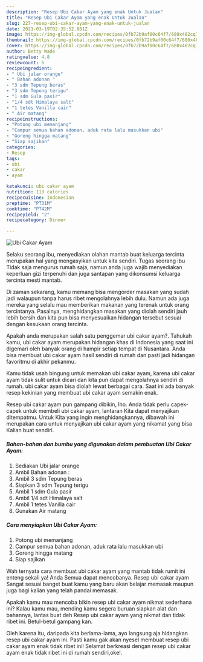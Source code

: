 ```yaml
---
description: "Resep Ubi Cakar Ayam yang enak Untuk Jualan"
title: "Resep Ubi Cakar Ayam yang enak Untuk Jualan"
slug: 227-resep-ubi-cakar-ayam-yang-enak-untuk-jualan
date: 2021-03-19T02:35:52.881Z
image: https://img-global.cpcdn.com/recipes/0fb72b9af00c64f7/680x482cq70/ubi-cakar-ayam-foto-resep-utama.jpg
thumbnail: https://img-global.cpcdn.com/recipes/0fb72b9af00c64f7/680x482cq70/ubi-cakar-ayam-foto-resep-utama.jpg
cover: https://img-global.cpcdn.com/recipes/0fb72b9af00c64f7/680x482cq70/ubi-cakar-ayam-foto-resep-utama.jpg
author: Betty Wade
ratingvalue: 4.8
reviewcount: 6
recipeingredient:
- " Ubi jalar orange"
- " Bahan adonan "
- "3 sdm Tepung beras"
- "3 sdm Tepung terigu"
- "1 sdm Gula pasir"
- "1/4 sdt Himalaya salt"
- "1 tetes Vanilla cair"
- " Air matang"
recipeinstructions:
- "Potong ubi memanjang"
- "Campur semua bahan adonan, aduk rata lalu masukkan ubi"
- "Goreng hingga matang"
- "Siap sajikan"
categories:
- Resep
tags:
- ubi
- cakar
- ayam

katakunci: ubi cakar ayam 
nutrition: 113 calories
recipecuisine: Indonesian
preptime: "PT31M"
cooktime: "PT42M"
recipeyield: "2"
recipecategory: Dinner

---
```



![Ubi Cakar Ayam](https://img-global.cpcdn.com/recipes/0fb72b9af00c64f7/680x482cq70/ubi-cakar-ayam-foto-resep-utama.jpg)

Selaku seorang ibu, menyediakan olahan mantab buat keluarga tercinta merupakan hal yang mengasyikan untuk kita sendiri. Tugas seorang ibu Tidak saja mengurus rumah saja, namun anda juga wajib menyediakan keperluan gizi terpenuhi dan juga santapan yang dikonsumsi keluarga tercinta mesti mantab.

Di zaman  sekarang, kamu memang bisa mengorder masakan yang sudah jadi walaupun tanpa harus ribet mengolahnya lebih dulu. Namun ada juga mereka yang selalu mau memberikan makanan yang terenak untuk orang tercintanya. Pasalnya, menghidangkan masakan yang diolah sendiri jauh lebih bersih dan kita pun bisa menyesuaikan hidangan tersebut sesuai dengan kesukaan orang tercinta. 



Apakah anda merupakan salah satu penggemar ubi cakar ayam?. Tahukah kamu, ubi cakar ayam merupakan hidangan khas di Indonesia yang saat ini digemari oleh banyak orang di hampir setiap tempat di Nusantara. Anda bisa membuat ubi cakar ayam hasil sendiri di rumah dan pasti jadi hidangan favoritmu di akhir pekanmu.

Kamu tidak usah bingung untuk memakan ubi cakar ayam, karena ubi cakar ayam tidak sulit untuk dicari dan kita pun dapat mengolahnya sendiri di rumah. ubi cakar ayam bisa diolah lewat berbagai cara. Saat ini ada banyak resep kekinian yang membuat ubi cakar ayam semakin enak.

Resep ubi cakar ayam pun gampang dibikin, lho. Anda tidak perlu capek-capek untuk membeli ubi cakar ayam, lantaran Kita dapat menyajikan ditempatmu. Untuk Kita yang ingin menghidangkannya, dibawah ini merupakan cara untuk menyajikan ubi cakar ayam yang nikamat yang bisa Kalian buat sendiri.

<!--inarticleads1-->

##### Bahan-bahan dan bumbu yang digunakan dalam pembuatan Ubi Cakar Ayam:

1. Sediakan  Ubi jalar orange
1. Ambil  Bahan adonan :
1. Ambil 3 sdm Tepung beras
1. Siapkan 3 sdm Tepung terigu
1. Ambil 1 sdm Gula pasir
1. Ambil 1/4 sdt Himalaya salt
1. Ambil 1 tetes Vanilla cair
1. Gunakan  Air matang




<!--inarticleads2-->

##### Cara menyiapkan Ubi Cakar Ayam:

1. Potong ubi memanjang
1. Campur semua bahan adonan, aduk rata lalu masukkan ubi
1. Goreng hingga matang
1. Siap sajikan




Wah ternyata cara membuat ubi cakar ayam yang mantab tidak rumit ini enteng sekali ya! Anda Semua dapat mencobanya. Resep ubi cakar ayam Sangat sesuai banget buat kamu yang baru akan belajar memasak maupun juga bagi kalian yang telah pandai memasak.

Apakah kamu mau mencoba bikin resep ubi cakar ayam nikmat sederhana ini? Kalau kamu mau, mending kamu segera buruan siapkan alat dan bahannya, lantas buat deh Resep ubi cakar ayam yang nikmat dan tidak ribet ini. Betul-betul gampang kan. 

Oleh karena itu, daripada kita berlama-lama, ayo langsung aja hidangkan resep ubi cakar ayam ini. Pasti kamu gak akan nyesel membuat resep ubi cakar ayam enak tidak ribet ini! Selamat berkreasi dengan resep ubi cakar ayam enak tidak ribet ini di rumah sendiri,oke!.

